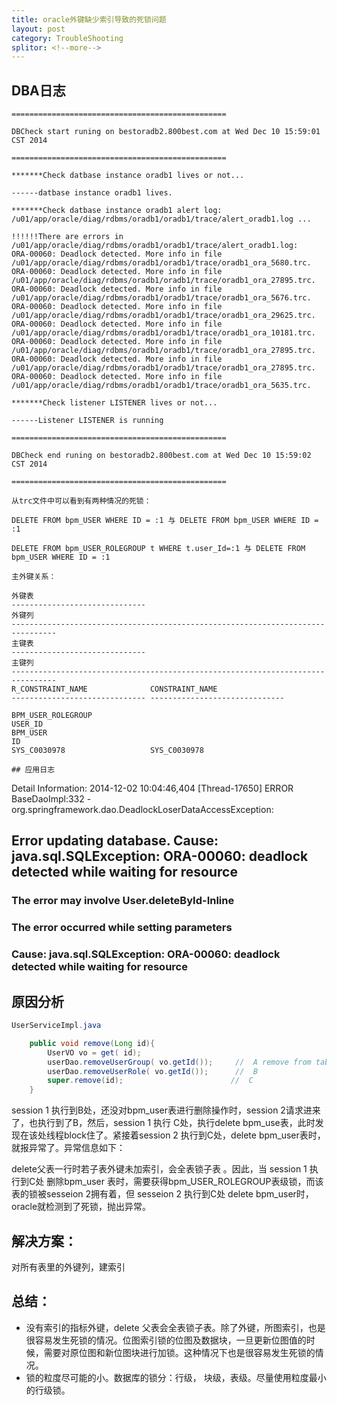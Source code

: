 ```yaml
---
title: oracle外键缺少索引导致的死锁问题
layout: post
category: TroubleShooting
splitor: <!--more-->
---
```


## DBA日志

```
================================================

DBCheck start runing on bestoradb2.800best.com at Wed Dec 10 15:59:01 CST 2014

================================================

*******Check datbase instance oradb1 lives or not...

------datbase instance oradb1 lives.

*******Check datbase instance oradb1 alert log: /u01/app/oracle/diag/rdbms/oradb1/oradb1/trace/alert_oradb1.log ...

!!!!!!There are errors in /u01/app/oracle/diag/rdbms/oradb1/oradb1/trace/alert_oradb1.log:
ORA-00060: Deadlock detected. More info in file /u01/app/oracle/diag/rdbms/oradb1/oradb1/trace/oradb1_ora_5680.trc.
ORA-00060: Deadlock detected. More info in file /u01/app/oracle/diag/rdbms/oradb1/oradb1/trace/oradb1_ora_27895.trc.
ORA-00060: Deadlock detected. More info in file /u01/app/oracle/diag/rdbms/oradb1/oradb1/trace/oradb1_ora_5676.trc.
ORA-00060: Deadlock detected. More info in file /u01/app/oracle/diag/rdbms/oradb1/oradb1/trace/oradb1_ora_29625.trc.
ORA-00060: Deadlock detected. More info in file /u01/app/oracle/diag/rdbms/oradb1/oradb1/trace/oradb1_ora_10181.trc.
ORA-00060: Deadlock detected. More info in file /u01/app/oracle/diag/rdbms/oradb1/oradb1/trace/oradb1_ora_27895.trc.
ORA-00060: Deadlock detected. More info in file /u01/app/oracle/diag/rdbms/oradb1/oradb1/trace/oradb1_ora_27895.trc.
ORA-00060: Deadlock detected. More info in file /u01/app/oracle/diag/rdbms/oradb1/oradb1/trace/oradb1_ora_5635.trc.

*******Check listener LISTENER lives or not...

------Listener LISTENER is running

================================================

DBCheck end runing on bestoradb2.800best.com at Wed Dec 10 15:59:02 CST 2014

================================================

从trc文件中可以看到有两种情况的死锁：

DELETE FROM bpm_USER WHERE ID = :1 与 DELETE FROM bpm_USER WHERE ID = :1

DELETE FROM bpm_USER_ROLEGROUP t WHERE t.user_Id=:1 与 DELETE FROM bpm_USER WHERE ID = :1

主外键关系：

外键表
------------------------------
外键列
--------------------------------------------------------------------------------
主键表
------------------------------
主键列
--------------------------------------------------------------------------------
R_CONSTRAINT_NAME              CONSTRAINT_NAME
------------------------------ ------------------------------

BPM_USER_ROLEGROUP
USER_ID
BPM_USER
ID
SYS_C0030978                   SYS_C0030978

## 应用日志

```
Detail Information: 2014-12-02 10:04:46,404 [Thread-17650] ERROR BaseDaoImpl:332 - org.springframework.dao.DeadlockLoserDataAccessException:

##  Error updating database.  Cause: java.sql.SQLException: ORA-00060: deadlock detected while waiting for resource

### The error may involve User.deleteById-Inline

### The error occurred while setting parameters

### Cause: java.sql.SQLException: ORA-00060: deadlock detected while waiting for resource


## 原因分析

```java
UserServiceImpl.java

    public void remove(Long id){
        UserVO vo = get( id);
        userDao.removeUserGroup( vo.getId());     //  A remove from table 
        userDao.removeUserRole( vo.getId());      //  B
        super.remove(id);                        //  C
    }
```

session 1 执行到B处，还没对bpm_user表进行删除操作时，session 2请求进来了，也执行到了B，然后，session 1 执行 C处，执行delete bpm_use表，此时发现在该处线程block住了。紧接着session 2 执行到C处，delete bpm_user表时，就报异常了。异常信息如下：

delete父表一行时若子表外键未加索引，会全表锁子表 。因此，当 session 1 执行到C处 删除bpm_user 表时，需要获得bpm_USER_ROLEGROUP表级锁，而该表的锁被sesseion 2拥有着，但 sesseion 2 执行到C处 delete bpm_user时，oracle就检测到了死锁，抛出异常。

## 解决方案：

对所有表里的外键列，建索引

## 总结：

 * 没有索引的指标外键，delete 父表会全表锁子表。除了外键，所图索引，也是很容易发生死锁的情况。位图索引锁的位图及数据块，一旦更新位图值的时候，需要对原位图和新位图块进行加锁。这种情况下也是很容易发生死锁的情况。
 * 锁的粒度尽可能的小。数据库的锁分：行级， 块级，表级。尽量使用粒度最小的行级锁。
